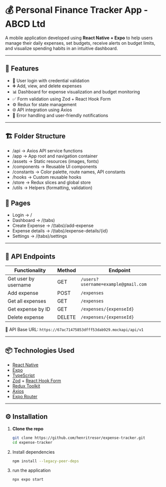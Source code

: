 # 💰 Personal Finance Tracker App - ABCD Ltd

A mobile application developed using **React Native + Expo** to help users manage their daily expenses, set budgets, receive alerts on budget limits, and visualize spending habits in an intuitive dashboard.

---

## 🚀 Features

- 🔐 User login with credential validation
- ➕ Add, view, and delete expenses
- 📊 Dashboard for expense visualization and budget monitoring
- ✅ Form validation using Zod + React Hook Form
- ⚙️ Redux for state management
- 🌐 API integration using Axios
- 🔔 Error handling and user-friendly notifications

---

## 🏗️ Folder Structure

- /api → Axios API service functions
- /app → App root and navigation container
- /assets → Static resources (images, fonts)
- /components → Reusable UI components
- /constants → Color palette, route names, API constants
- /hooks → Custom reusable hooks
- /store → Redux slices and global store
- /utils → Helpers (formatting, validation)

## 📄 Pages

- Login -> /
- Dashboard -> /(tabs)
- Create Expense -> /(tabs)/add-expense
- Expense details -> /(tabs)/expense-details/{id}
- Settings -> /(tabs)/settings

---

## 🔗 API Endpoints

| Functionality        | Method | Endpoint                            |
| -------------------- | ------ | ----------------------------------- |
| Get user by username | GET    | `/users?username=example@gmail.com` |
| Add expense          | POST   | `/expenses`                         |
| Get all expenses     | GET    | `/expenses`                         |
| Get expense by ID    | GET    | `/expenses/{expenseId}`             |
| Delete expense       | DELETE | `/expenses/{expenseId}`             |

📍 API Base URL: `https://67ac71475853dfff53dab929.mockapi/api/v1`

---

## 📦 Technologies Used

- [React Native](https://reactnative.dev/)
- [Expo](https://expo.dev/)
- [TypeScript](https://www.typescriptlang.org/)
- [Zod](https://github.com/colinhacks/zod) + [React Hook Form](https://react-hook-form.com/)
- [Redux Toolkit](https://redux-toolkit.js.org/)
- [Axios](https://axios-http.com/)
- [Expo Router](https://docs.expo.dev/)

---

## ⚙️ Installation

1. **Clone the repo**
   ```bash
   git clone https://github.com/henritresor/expense-tracker.git
   cd expense-tracker
   ```
2. Install dependencies
   ```bash
   npm install --legacy-peer-deps
   ```
3. run the application
   ```bash
   npx expo start
   ```

   
